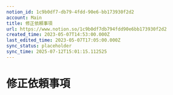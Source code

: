 ```yaml
---
notion_id: 1c9b0df7-db79-4fdd-90e6-bb173930f2d2
account: Main
title: 修正依頼事項
url: https://www.notion.so/1c9b0df7db794fdd90e6bb173930f2d2
created_time: 2023-05-07T14:53:00.000Z
last_edited_time: 2023-05-07T17:05:00.000Z
sync_status: placeholder
sync_time: 2025-07-12T15:01:15.112525
---
```

# 修正依頼事項
